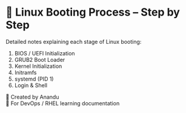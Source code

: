 # 🐧 Linux Booting Process – Step by Step

Detailed notes explaining each stage of Linux booting:
1. BIOS / UEFI Initialization  
2. GRUB2 Boot Loader  
3. Kernel Initialization  
4. Initramfs  
5. systemd (PID 1)  
6. Login & Shell  

📘 Created by Anandu  
🚀 For DevOps / RHEL learning documentation
